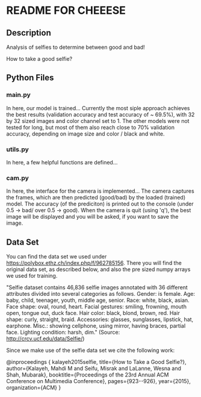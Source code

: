 README FOR CHEEESE
==================

Description
-------------

Analysis of selfies to determine between good and bad!

How to take a good selfie?


Python Files
--------------
### main.py ###
In here, our model is trained...
Currently the most siple approach achieves the best results (validation accuracy and test accuracy of ~ 69.5%), with 32 by 32 sized images and color channel set to 1. The other models were not tested for long, but most of them also reach close to 70% validation accuracy, depending on image size and color / black and white.

### utils.py ###
In here, a few helpful functions are defined...

### cam.py ###
In here, the interface for the camera is implemented...
The camera captures the frames, which are then predicted (good/bad) by the loaded (trained) model. The accuracy (of the prediciton) is printed out to the console (under 0.5 -> bad/ over 0.5 -> good). When the camera is quit (using 'q'), the best image will be displayed and you will be asked, if you want to save the image.


Data Set
----------
You can find the data set we used under https://polybox.ethz.ch/index.php/f/962785156. There you will find the original data set, as described below, and also the pre sized numpy arrays we used for training.



"Selfie dataset contains 46,836 selfie images annotated with 36 different attributes divided into several categories as follows. Gender: is female. Age: baby, child, teenager, youth, middle age, senior. Race: white, black, asian. Face shape: oval, round, heart. Facial gestures: smiling, frowning, mouth open, tongue out, duck face. Hair color: black, blond, brown, red. Hair shape: curly, straight, braid. Accessories: glasses, sunglasses, lipstick, hat, earphone. Misc.: showing cellphone, using mirror, having braces, partial face. Lighting condition: harsh, dim." (Source: http://crcv.ucf.edu/data/Selfie/)


Since we make use of the selfie data set we cite the following work:

@inproceedings
{
    kalayeh2015selfie,
    title={How to Take a Good Selfie?},
    author={Kalayeh, Mahdi M and Seifu, Misrak and LaLanne, Wesna and Shah, Mubarak},
    booktitle={Proceedings of the 23rd Annual ACM Conference on Multimedia Conference},
    pages={923--926},
    year={2015},
    organization={ACM}
}
